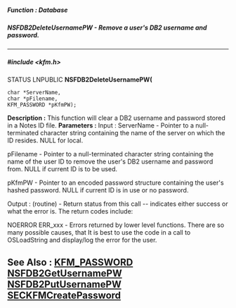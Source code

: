 ##### Function : Database
##### NSFDB2DeleteUsernamePW - Remove a user's DB2 username and password.
---
##### #include <kfm.h>

STATUS LNPUBLIC **NSFDB2DeleteUsernamePW(**

	char *ServerName,
	char *pFilename,
	KFM_PASSWORD *pKfmPW);
**Description :**
This function will clear a DB2 username and password stored in a Notes ID file.
**Parameters :**
Input :
ServerName  -  Pointer to a null-terminated character string containing the name of the server on which the ID resides.  NULL for local.

pFilename  -  Pointer to a null-terminated character string containing the name of the user ID to remove the user's DB2 username and password from.  NULL if current ID is to be used.

pKfmPW  -  Pointer to an encoded password structure containing the user's hashed password.    NULL if current ID is in use or no password.

Output :
(routine)  -  Return status from this call -- indicates either success or what the error is. The return codes include:

NOERROR
ERR_xxx - Errors returned by lower level functions.  There are so many possible causes, that It is best to use the code in a call to OSLoadString and display/log the error for the user.


**See Also :**
[KFM_PASSWORD](D:/md_files/KFM_PASSWORD.md)
[NSFDB2GetUsernamePW](D:/md_files/NSFDB2GetUsernamePW.md)
[NSFDB2PutUsernamePW](D:/md_files/NSFDB2PutUsernamePW.md)
[SECKFMCreatePassword](D:/md_files/SECKFMCreatePassword.md)
---
